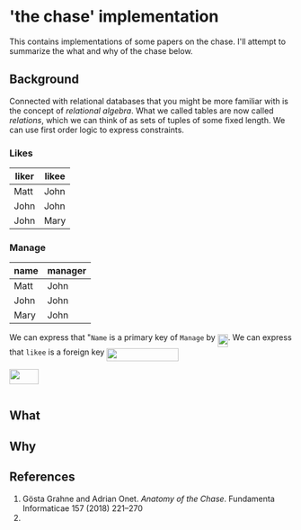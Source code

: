 <!--
    To generate the readme, run:

    python -m readme2tex --output README.md .README.md
-->

# 'the chase' implementation

This contains implementations of some papers on the chase. I'll attempt to summarize the what and why of the chase below.

## Background

Connected with relational databases that you might be more familiar with is the concept of *relational algebra*. What we called tables are now called *relations*, which we can think of as sets of tuples of some fixed length. We can use first order logic to express constraints.

### Likes
| liker| likee |
|------|--------|
| Matt | John   |
| John  |  John |
| John | Mary   |
### Manage
|  name| manager |
|------|--------|
| Matt | John   |
| John |  John |
| Mary | John   |

We can express that "`Name` is a primary key of `Manage` by <img src="https://rawgit.com/kris-brown/chase/master/.svgs//35cb88e174fb5199c8bb8dd4ab842676.svg?invert_in_darkmode" align=middle width=18.52743585pt height=22.8310566pt/>. We can express that `likee` is a foreign key <img src="https://rawgit.com/kris-brown/chase/master/.svgs//5a86b8ec544eb234ca2251a10ab4bbea.svg?invert_in_darkmode" align=middle width=127.9254438pt height=22.8310566pt/>

<img src="https://rawgit.com/kris-brown/chase/master/.svgs//e2bba634eee9d6889508a8a976961f45.svg?invert_in_darkmode" align=middle width=51.58858815pt height=26.7617526pt/>


<p align="center"><img src="https://rawgit.com/kris-brown/chase/master/.svgs//522cbfbc866df378cb95b2ef083131b2.svg" align=middle width=0.0pt height=0.0pt/></p>

## What

## Why

## References
1. Gösta Grahne and Adrian Onet. *Anatomy of the Chase*. Fundamenta Informaticae 157 (2018) 221–270
2.